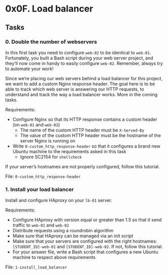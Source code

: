 <h1>0x0F. Load balancer</h1>
<h2>Tasks</h2>
  <h3>
    0. Double the number of webservers
  </h3>
  <p>In this first task you need to configure <code>web-02</code> to be identical to <code>web-01</code>. Fortunately, you built a Bash script during your web server project, and they&rsquo;ll now come in handy to easily configure <code>web-02</code>. Remember, always try to automate your work!</p>
<p>Since we&rsquo;re placing our web servers behind a load balancer for this project, we want to add a custom Nginx response header. The goal here is to be able to track which web server is answering our HTTP requests, to understand and track the way a load balancer works. More in the coming tasks.</p>
<p>Requirements:</p>
<ul>
<li>Configure Nginx so that its HTTP response contains a custom header (on <code>web-01</code> and <code>web-02</code>)
<ul>
<li>The name of the custom HTTP header must be <code>X-Served-By</code></li>
<li>The value of the custom HTTP header must be the hostname of the server Nginx is running on</li>
</ul></li>
<li>Write <code>0-custom_http_response-header</code> so that it configures a brand new Ubuntu machine to the requirements asked in this task
<ul>
<li>Ignore SC2154 for <code>shellcheck</code></li>
</ul></li>
</ul>
<p>If your server&rsquo;s hostnames are not properly configured, follow this tutorial.</p>
        <p>File: <code>0-custom_http_response-header</code></p>
  <h3>
    1. Install your load balancer
  </h3>
  <p>Install and configure HAproxy on your <code>lb-01</code> server.</p>
<p>Requirements:</p>
<ul>
<li>Configure HAproxy with version equal or greater than 1.5 so that it send traffic to <code>web-01</code> and <code>web-02</code></li>
<li>Distribute requests using a roundrobin algorithm</li>
<li>Make sure that HAproxy can be managed via an init script</li>
<li>Make sure that your servers are configured with the right hostnames: <code>[STUDENT_ID]-web-01</code> and <code>[STUDENT_ID]-web-02</code>. If not, follow this tutorial.</li>
<li>For your answer file, write a Bash script that configures a new Ubuntu machine to respect above requirements</li>
</ul>
        <p>File: <code>1-install_load_balancer</code></p>
